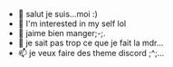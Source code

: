 - 👋 salut je suis...moi :)
- 👀 I'm interested in my self lol
- 🌱 jaime bien manger;-;.
- 💞️ je sait pas trop ce que je fait la mdr...
- 📫 je veux faire des theme discord ;^;...


<!---
Candid3/Candid3 is a ✨ special ✨ repository because its `README.md` (this file) appears on your GitHub profile.
You can click the Preview link to take a look at your changes.
--->
